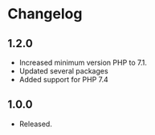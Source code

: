 Changelog
=========

1.2.0
-----
* Increased minimum version PHP to 7.1.
* Updated several packages
* Added support for PHP 7.4

1.0.0
-----

* Released.
